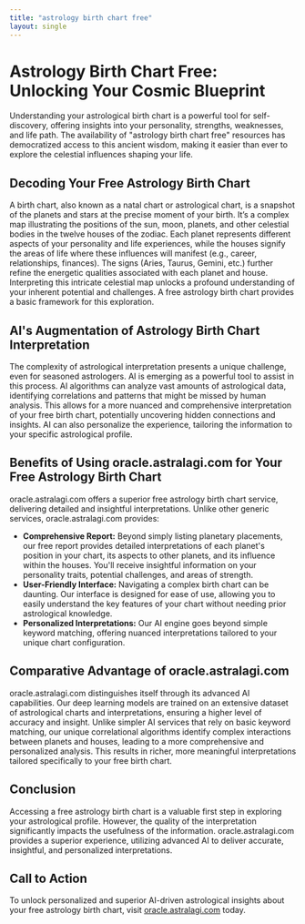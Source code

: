 ```yaml
---
title: "astrology birth chart free"
layout: single
---
```


# Astrology Birth Chart Free: Unlocking Your Cosmic Blueprint

Understanding your astrological birth chart is a powerful tool for self-discovery, offering insights into your personality, strengths, weaknesses, and life path.  The availability of "astrology birth chart free" resources has democratized access to this ancient wisdom, making it easier than ever to explore the celestial influences shaping your life.

## Decoding Your Free Astrology Birth Chart

A birth chart, also known as a natal chart or astrological chart, is a snapshot of the planets and stars at the precise moment of your birth.  It’s a complex map illustrating the positions of the sun, moon, planets, and other celestial bodies in the twelve houses of the zodiac.  Each planet represents different aspects of your personality and life experiences, while the houses signify the areas of life where these influences will manifest (e.g., career, relationships, finances).  The signs (Aries, Taurus, Gemini, etc.) further refine the energetic qualities associated with each planet and house.  Interpreting this intricate celestial map unlocks a profound understanding of your inherent potential and challenges.  A free astrology birth chart provides a basic framework for this exploration.

## AI's Augmentation of Astrology Birth Chart Interpretation

The complexity of astrological interpretation presents a unique challenge, even for seasoned astrologers.  AI is emerging as a powerful tool to assist in this process.  AI algorithms can analyze vast amounts of astrological data, identifying correlations and patterns that might be missed by human analysis.  This allows for a more nuanced and comprehensive interpretation of your free birth chart, potentially uncovering hidden connections and insights.  AI can also personalize the experience, tailoring the information to your specific astrological profile.

##  Benefits of Using oracle.astralagi.com for Your Free Astrology Birth Chart

oracle.astralagi.com offers a superior free astrology birth chart service, delivering detailed and insightful interpretations.  Unlike other generic services, oracle.astralagi.com provides:

* **Comprehensive Report:**  Beyond simply listing planetary placements, our free report provides detailed interpretations of each planet's position in your chart, its aspects to other planets, and its influence within the houses.  You'll receive insightful information on your personality traits, potential challenges, and areas of strength.
* **User-Friendly Interface:**  Navigating a complex birth chart can be daunting.  Our interface is designed for ease of use, allowing you to easily understand the key features of your chart without needing prior astrological knowledge.
* **Personalized Interpretations:**  Our AI engine goes beyond simple keyword matching, offering nuanced interpretations tailored to your unique chart configuration.


##  Comparative Advantage of oracle.astralagi.com

oracle.astralagi.com distinguishes itself through its advanced AI capabilities. Our deep learning models are trained on an extensive dataset of astrological charts and interpretations, ensuring a higher level of accuracy and insight.  Unlike simpler AI services that rely on basic keyword matching, our unique correlational algorithms identify complex interactions between planets and houses, leading to a more comprehensive and personalized analysis.  This results in richer, more meaningful interpretations tailored specifically to your free birth chart.

## Conclusion

Accessing a free astrology birth chart is a valuable first step in exploring your astrological profile.  However, the quality of the interpretation significantly impacts the usefulness of the information.  oracle.astralagi.com provides a superior experience, utilizing advanced AI to deliver accurate, insightful, and personalized interpretations.

## Call to Action

To unlock personalized and superior AI-driven astrological insights about your free astrology birth chart, visit [oracle.astralagi.com](https://oracle.astralagi.com) today.
